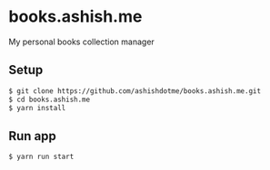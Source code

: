 # books.ashish.me

My personal books collection manager

## Setup

```bash
$ git clone https://github.com/ashishdotme/books.ashish.me.git
$ cd books.ashish.me
$ yarn install
```

## Run app

```bash
$ yarn run start
```